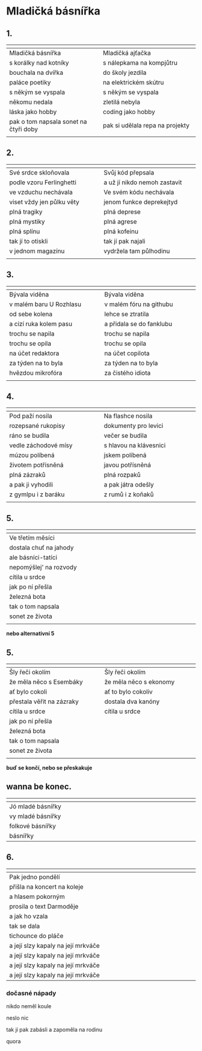 # Mladičká básnířka

## 1.
| <img width=300/>                      | <img width=300/>                |
|:--------------------------------------|---------------------------------|
| Mladičká básnířka                     | Mladičká ajťačka                |
| s korálky nad kotníky                 | s nálepkama na kompjůtru        |
| bouchala na dvířka                    | do školy jezdila                |
| paláce poetiky                        | na elektrickém skútru           |
| s někým se vyspala                    | s někým se vyspala              |
| někomu nedala                         | zletilá nebyla                  |
| láska jako hobby                      | coding jako hobby               |
| pak o tom napsala sonet na čtyři doby | pak si udělala repa na projekty |
|                                       |                                 |

## 2.
| <img width=300/>          | <img width=300/>             |
|:--------------------------|------------------------------|
| Své srdce skloňovala      | Svůj kód přepsala            |   
| podle vzoru Ferlinghetti  | a už jí nikdo nemoh zastavit |
| ve vzduchu nechávala      | Ve svém kódu nechávala       |
| viset vždy jen půlku věty | jenom funkce deprekejtyd     |
| plná tragiky              | plná deprese                 |
| plná mystiky              | plná agrese                  |
| plná splínu               | plná kofeinu                 |
| tak jí to otiskli         | tak jí pak najali            |
| v jednom magazínu         | vydržela tam půlhodinu       |
|                           |                              |

## 3.
| <img width=300/>          | <img width=300/>         |
|:--------------------------|--------------------------|
| Bývala viděna             | Bývala viděna            |
| v malém baru U Rozhlasu   | v malém fóru na githubu  |
| od sebe kolena            | lehce se ztratila        |
| a cizí ruka kolem pasu    | a přidala se do fanklubu |
| trochu se napila          | trochu se napila         |
| trochu se opila           | trochu se opila          |
| na účet redaktora         | na účet copilota         |
| za týden na to byla       | za týden na to byla      |
| hvězdou mikrofóra         | za čistého idiota        |
|                           |                          |

## 4.
| <img width=300/>      | <img width=300/>       |
|:----------------------|------------------------|
| Pod paží nosila       | Na flashce nosila      |
| rozepsané rukopisy    | dokumenty pro levici   |
| ráno se budila        | večer se budila        |
| vedle záchodové mísy  | s hlavou na klávesnici |
| múzou políbená        | jskem políbená         |
| životem potřísněná    | javou potřísněná       |
| plná zázraků          | plná rozpaků           |
| a pak ji vyhodili     | a pak játra odešly     |
| z gymlpu i z baráku   | z rumů i z koňaků      |
|                       |                        |

## 5.
| <img width=300/>       | <img width=300/>       |
|:-----------------------|------------------------|
| Ve třetím měsíci       |                        | 
| dostala chuť na jahody |                        | 
| ale básníci-tatíci     |                        | 
| nepomýšlej' na rozvody |                        |
| cítila u srdce         |                        |
| jak po ní přešla       |                        |
| železná bota           |                        |
| tak o tom napsala      |                        |
| sonet ze života        |                        |
|                        |                        |

**nebo alternativní 5**

## 5.
| <img width=300/>          | <img width=300/>           |
|:--------------------------|----------------------------|
| Šly řeči okolím           | Šly řeči okolím            |
| že měla něco s Esembáky   | že měla něco s ekonomy     |
| ať bylo cokoli            | ať to bylo cokoliv         |
| přestala věřit na zázraky | dostala dva kanóny         | -- démony, telefony, sezóny, mikrofóny, milióny
| cítila u srdce            | cítila u srdce             |
| jak po ní přešla          |                            |
| železná bota              |                            |
| tak o tom napsala         |                            |
| sonet ze života           |                            |
|                           |                            |


**buď se končí, nebo se přeskakuje**

## wanna be konec.
| <img width=300/>  | <img width=300/> |
|:------------------|------------------|
| Jó mladé básnířky |                  | 
| vy mladé básnířky |                  | 
| folkové básnířky  |                  | 
| básnířky          |                  | 

## 6.
| <img width=300/>                   | <img width=300/>        |
|:-----------------------------------|-------------------------|
| Pak jedno pondělí                  |                         |
| přišla na koncert na koleje        |                         |
| a hlasem pokorným                  |                         |
| prosila o text Darmoděje           |                         |
| a jak ho vzala                     |                         |
| tak se dala                        |                         |
| tichounce do pláče                 |                         |
| a její slzy kapaly na její mrkváče |                         |
| a její slzy kapaly na její mrkváče |                         |
| a její slzy kapaly na její mrkváče |                         |
| a její slzy kapaly na její mrkváče |                         |



### dočasné nápady

nikdo neměl koule

neslo nic

tak jí pak zabásli a zapoměla na rodinu

quora
